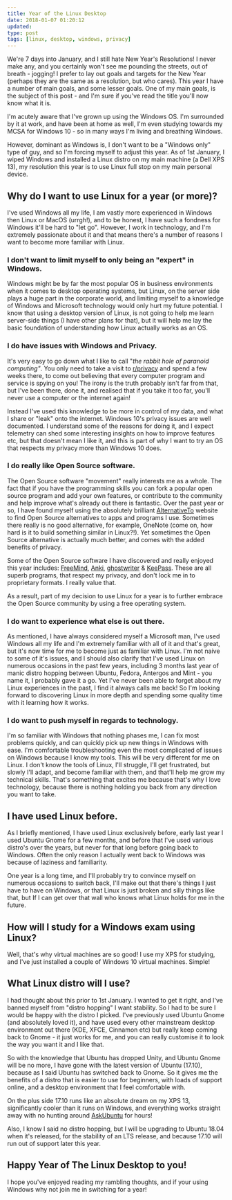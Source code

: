 ```yaml
---
title: Year of the Linux Desktop
date: 2018-01-07 01:20:12
updated: 
type: post
tags: [linux, desktop, windows, privacy]
---
```


We're 7 days into January, and I still hate New Year's Resolutions! I never make any, and you certainly won't see me pounding the streets, out of breath - jogging! I prefer to lay out goals and targets for the New Year (perhaps they are the same as a resolution, but who cares). This year I have a number of main goals, and some lesser goals. One of my main goals, is the subject of this post - and I'm sure if you've read the title you'll now know what it is.

I'm acutely aware that I've grown up using the Windows OS. I'm surrounded by it at work, and have been at home as well, I'm even studying towards my MCSA for Windows 10 - so in many ways I'm living and breathing Windows.

However, dominant as Windows is, I don't want to be a "Windows only" type of guy, and so I'm forcing myself to adjust this year. As of 1st January, I wiped Windows and installed a Linux distro on my main machine (a Dell XPS 13), my resolution this year is to use Linux full stop on my main personal device.

## Why do I want to use Linux for a year (or more)?

I've used Windows all my life, I am vastly more experienced in Windows then Linux or MacOS (urrgh!), and to be honest, I have such a fondness for Windows it'll be hard to "let go". However, I work in technology, and I'm extremely passionate about it and that means there's a number of reasons I want to become more familiar with Linux.

### I don't want to limit myself to only being an "expert" in Windows.

Windows might be by far the most popular OS in business environments when it comes to desktop operating systems, but Linux, on the server side plays a huge part in the corporate world, and limiting myself to a knowledge of Windows and Microsoft technology would only hurt my future potential. I know that using a desktop version of Linux, is not going to help me learn server-side things (I have other plans for that), but it will help me lay the basic foundation of understanding how Linux actually works as an OS.

### I do have issues with Windows and Privacy.

It's very easy to go down what I like to call "_the rabbit hole of paranoid computing"_. You only need to take a visit to [r/privacy](https://www.reddit.com/r/privacy/) and spend a few weeks there, to come out believing that every computer program and service is spying on you! The irony is the truth probably isn't far from that, but I've been there, done it, and realised that if you take it too far, you'll never use a computer or the internet again!

Instead I've used this knowledge to be more in control of my data, and what I share or "leak" onto the internet. Windows 10's privacy issues are well documented. I understand some of the reasons for doing it, and I expect telemetry can shed some interesting insights on how to improve features etc, but that doesn't mean I like it, and this is part of why I want to try an OS that respects my privacy more than Windows 10 does.

### I do really like Open Source software.

The Open Source software "movement" really interests me as a whole. The fact that if you have the programming skills you can fork a popular open source program and add your own features, or contribute to the community and help improve what's already out there is fantastic. Over the past year or so, I have found myself using the absolutely brilliant [AlternativeTo](https://alternativeto.net/) website to find Open Source alternatives to apps and programs I use. Sometimes there really is no good alternative, for example, OneNote (come on, how hard is it to build something similar in Linux?!). Yet sometimes the Open Source alternative is actually much better, and comes with the added benefits of privacy.

Some of the Open Source software I have discovered and really enjoyed this year includes: [FreeMind](https://alternativeto.net/software/freemind/), [Anki](https://alternativeto.net/software/anki/), [ghostwriter](https://alternativeto.net/software/ghostwriter/) & [KeePass](https://alternativeto.net/software/keepass/). These are all superb programs, that respect my privacy, and don't lock me in to proprietary formats. I really value that.

As a result, part of my decision to use Linux for a year is to further embrace the Open Source community by using a free operating system.

### I do want to experience what else is out there.

As mentioned, I have always considered myself a Microsoft man, I've used Windows all my life and I'm extremely familiar with all of it and that's great, but it's now time for me to become just as familiar with Linux. I'm not naive to some of it's issues, and I should also clarify that I've used Linux on numerous occasions in the past few years, including 3 months last year of manic distro hopping between Ubuntu, Fedora, Antergos and Mint - you name it, I probably gave it a go. Yet I've never been able to forget about my Linux experiences in the past, I find it always calls me back! So I'm looking forward to discovering Linux in more depth and spending some quality time with it learning how it works.

### I do want to push myself in regards to technology.

I'm so familiar with Windows that nothing phases me, I can fix most problems quickly, and can quickly pick up new things in Windows with ease. I'm comfortable troubleshooting even the most complicated of issues on Windows because I know my tools. This will be very different for me on Linux. I don't know the tools of Linux, I'll struggle, I'll get frustrated, but slowly I'll adapt, and become familiar with them, and that'll help me grow my technical skills. That's something that excites me because that's why I love technology, because there is nothing holding you back from any direction you want to take.

## I have used Linux before.

As I briefly mentioned, I have used Linux exclusively before, early last year I used Ubuntu Gnome for a few months, and before that I've used various distro's over the years, but never for that long before going back to Windows. Often the only reason I actually went back to Windows was because of laziness and familiarity.

One year is a long time, and I'll probably try to convince myself on numerous occasions to switch back, I'll make out that there's things I just have to have on Windows, or that Linux is just broken and silly things like that, but If I can get over that wall who knows what Linux holds for me in the future.

## How will I study for a Windows exam using Linux?

Well, that's why virtual machines are so good! I use my XPS for studying, and I've just installed a couple of Windows 10 virtual machines. Simple!

## What Linux distro will I use?

I had thought about this prior to 1st January. I wanted to get it right, and I've banned myself from "distro hopping" I want stability. So I had to be sure I would be happy with the distro I picked. I've previously used Ubuntu Gnome (and absolutely loved it), and have used every other mainstream desktop environment out there (KDE, XFCE, Cinnamon etc) but really keep coming back to Gnome - it just works for me, and you can really customise it to look the way you want it and I like that.

So with the knowledge that Ubuntu has dropped Unity, and Ubuntu Gnome will be no more, I have gone with the latest version of Ubuntu (17.10), because as I said Ubuntu has switched back to Gnome. So it gives me the benefits of a distro that is easier to use for beginners, with loads of support online, and a desktop environment that I feel comfortable with.

On the plus side 17.10 runs like an absolute dream on my XPS 13, significantly cooler than it runs on Windows, and everything works straight away with no hunting around [AskUbuntu](https://askubuntu.com/) for hours!

Also, I know I said no distro hopping, but I will be upgrading to Ubuntu 18.04 when it's released, for the stability of an LTS release, and because 17.10 will run out of support later this year.

## Happy Year of The Linux Desktop to you!

I hope you've enjoyed reading my rambling thoughts, and if your using Windows why not join me in switching for a year!
